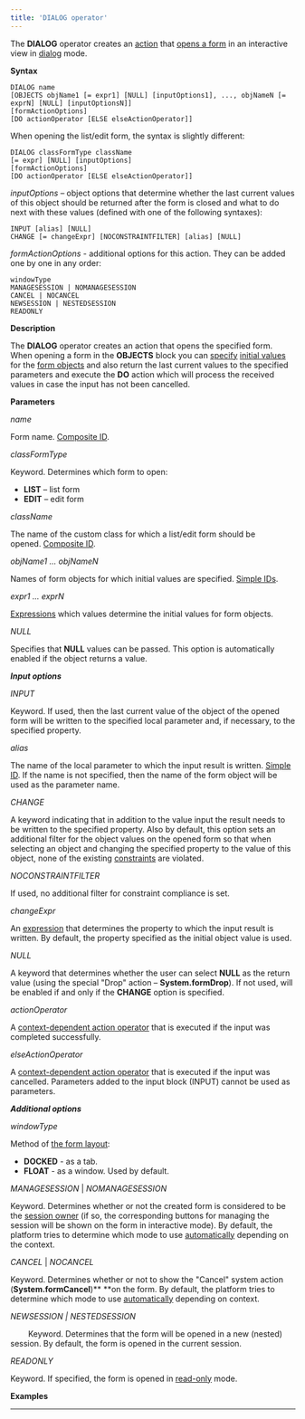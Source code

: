 ```yaml
---
title: 'DIALOG operator'
---
```


The **DIALOG** operator creates an [action](Actions.md) that [opens a form](In_an_interactive_view_SHOW_DIALOG_.md) in an interactive view in [dialog](36307331.html#Inaninteractiveview(SHOW,DIALOG)-dialog) mode. 

**Syntax**

    DIALOG name
    [OBJECTS objName1 [= expr1] [NULL] [inputOptions1], ..., objNameN [= exprN] [NULL] [inputOptionsN]]
    [formActionOptions]
    [DO actionOperator [ELSE elseActionOperator]]

When opening the list/edit form, the syntax is slightly different:

    DIALOG classFormType className
    [= expr] [NULL] [inputOptions]
    [formActionOptions]
    [DO actionOperator [ELSE elseActionOperator]]

*inputOptions* – object options that determine whether the last current values of this object should be returned after the form is closed and what to do next with these values (defined with one of the following syntaxes):

    INPUT [alias] [NULL]
    CHANGE [= changeExpr] [NOCONSTRAINTFILTER] [alias] [NULL]

*formActionOptions* - additional options for this action. They can be added one by one in any order:

    windowType
    MANAGESESSION | NOMANAGESESSION
    CANCEL | NOCANCEL
    NEWSESSION | NESTEDSESSION
    READONLY

**Description**

The **DIALOG** operator creates an action that opens the specified form. When opening a form in the **OBJECTS** block you can [specify](Open-form_3014672.html#Openform-params) [initial values](Value-input_35520941.html#Valueinput-initial) for the [form objects](Form_structure.md) and also return the last current values to the specified parameters and execute the **DO** action which will process the received values in case the input has not been cancelled.

**Parameters**

*name*

Form name. [Composite ID](IDs_1573053.html#IDs-cid).

*classFormType*

Keyword. Determines which form to open:

-   **LIST** – list form
-   **EDIT** – edit form

*className*

The name of the custom class for which a list/edit form should be opened. [Composite ID](IDs_1573053.html#IDs-cid).

*objName1 ... objNameN*

Names of form objects for which initial values are specified. [Simple IDs](IDs_1573053.html#IDs-id).

*expr1 ... exprN*

[Expressions](Expression.md) which values determine the initial values for form objects.

*NULL*

Specifies that **NULL** values can be passed. This option is automatically enabled if the object returns a value.

***Input options***

*INPUT*

Keyword. If used, then the last current value of the object of the opened form will be written to the specified local parameter and, if necessary, to the specified property.

*alias*

The name of the local parameter to which the input result is written. [Simple ID](IDs_1573053.html#IDs-id). If the name is not specified, then the name of the form object will be used as the parameter name.

*CHANGE*

A keyword indicating that in addition to the value input the result needs to be written to the specified property. Also by default, this option sets an additional filter for the object values on the opened form so that when selecting an object and changing the specified property to the value of this object, none of the existing [constraints](Constraints.md) are violated. 

*NOCONSTRAINTFILTER*

If used, no additional filter for constraint compliance is set.

*changeExpr*

An [expression](Expression.md) that determines the property to which the input result is written. By default, the property specified as the initial object value is used.

*NULL*

A keyword that determines whether the user can select **NULL** as the return value (using the special "Drop" action – **System.formDrop**). If not used, will be enabled if and only if the **CHANGE** option is specified.

*actionOperator*

A [context-dependent action operator](Action-operator_36307157.html#Actionoperator-contextdependent) that is executed if the input was completed successfully.

*elseActionOperator*

A [context-dependent action operator](Action-operator_36307157.html#Actionoperator-contextdependent) that is executed if the input was cancelled. Parameters added to the input block (INPUT) cannot be used as parameters.

***Additional options***

*windowType*

Method of [the form layout](36307331.html#Inaninteractiveview(SHOW,DIALOG)-location):

-   **DOCKED** - as a tab.
-   **FLOAT** - as a window. Used by default.

*MANAGESESSION* | *NOMANAGESESSION*

Keyword. Determines whether or not the created form is considered to be the [session owner](Interactive-view_1573071.html#Interactiveview-session) (if so, the corresponding buttons for managing the session will be shown on the form in interactive mode). By default, the platform tries to determine which mode to use [automatically](Interactive-view_1573071.html#Interactiveview-sysactions) depending on the context.

*CANCEL* | *NOCANCEL*

Keyword. Determines whether or not to show the "Cancel" system action (**System.formCancel**)** **on the form. By default, the platform tries to determine which mode to use [automatically](Interactive-view_1573071.html#Interactiveview-sysactions) depending on context.

*NEWSESSION | NESTEDSESSION*

        Keyword. Determines that the form will be opened in a new (nested) session. By default, the form is opened in the current session.

*READONLY*

Keyword. If specified, the form is opened in [read-only](36307331.html#Inaninteractiveview(SHOW,DIALOG)-extra) mode.

**Examples**

********************************


  

